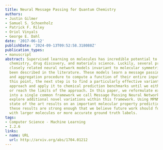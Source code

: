 ```yaml
---
title: Neural Message Passing for Quantum Chemistry
authors:
- Justin Gilmer
- Samuel S. Schoenholz
- Patrick F. Riley
- Oriol Vinyals
- George E. Dahl
date: '2017-06-12'
publishDate: '2024-09-13T09:52:58.318088Z'
publication_types:
- manuscript
abstract: Supervised learning on molecules has incredible potential to be useful in
  chemistry, drug discovery, and materials science. Luckily, several promising and
  closely related neural network models invariant to molecular symmetries have already
  been described in the literature. These models learn a message passing algorithm
  and aggregation procedure to compute a function of their entire input graph. At
  this point, the next step is to find a particularly effective variant of this general
  approach and apply it to chemical prediction benchmarks until we either solve them
  or reach the limits of the approach. In this paper, we reformulate existing models
  into a single common framework we call Message Passing Neural Networks (MPNNs) and
  explore additional novel variations within this framework. Using MPNNs we demonstrate
  state of the art results on an important molecular property prediction benchmark;
  these results are strong enough that we believe future work should focus on datasets
  with larger molecules or more accurate ground truth labels.
tags:
- Computer Science - Machine Learning
- I.2.6
links:
- name: URL
  url: http://arxiv.org/abs/1704.01212
---
```

